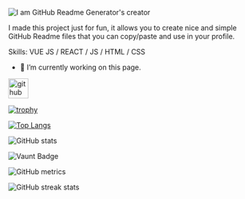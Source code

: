 ![I am GitHub Readme Generator's creator](https://i.ibb.co.com/Sw5VhRnC/Black-Abstract-Software-Technology-Corporate-Linked-In-Banner.png)

I made this project just for fun, it allows you to create nice and simple GitHub Readme files that you can copy/paste and use in your profile.

Skills: VUE JS / REACT / JS / HTML / CSS

- 🔭 I’m currently working on this page. 


[<img src='https://cdn.jsdelivr.net/npm/simple-icons@3.0.1/icons/github.svg' alt='github' height='40'>](https://github.com/SDNATH-GIT)  

[![trophy](https://github-profile-trophy.vercel.app/?username=SDNATH-GIT)](https://github.com/ryo-ma/github-profile-trophy)

[![Top Langs](https://github-readme-stats.vercel.app/api/top-langs/?username=SDNATH-GIT)](https://github.com/anuraghazra/github-readme-stats)

![GitHub stats](https://github-readme-stats.vercel.app/api?username=SDNATH-GIT&show_icons=true&count_private=true)  

![Vaunt Badge](https://api.vaunt.dev/v1/github/entities/SDNATH-GIT/contributions?format=svg&private=true)  

![GitHub metrics](https://metrics.lecoq.io/SDNATH-GIT)  

![GitHub streak stats](https://streak-stats.demolab.com/?user=SDNATH-GIT)  

